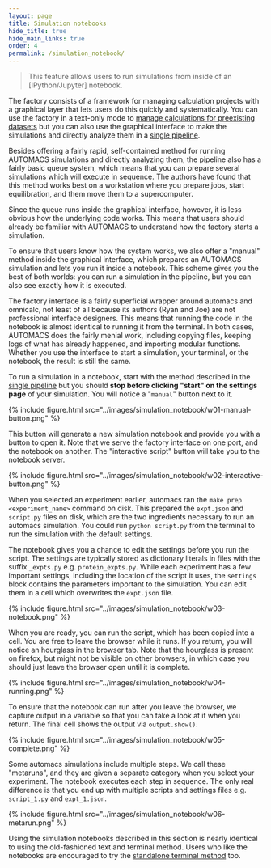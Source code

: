 ```yaml
---
layout: page
title: Simulation notebooks
hide_title: true
hide_main_links: true
order: 4
permalink: /simulation_notebook/
---
```


> This feature allows users to run simulations from inside of an [IPython/Jupyter] notebook.

The factory consists of a framework for managing calculation projects with a graphical layer that lets users do this quickly and systematically. You can use the factory in a text-only mode to [manage calculations for preexisting datasets](/#calculation) but you can also use the graphical interface to make the simulations and directly analyze them in a [single pipeline](/#pipeline). 

Besides offering a fairly rapid, self-contained method for running AUTOMACS simulations and directly analyzing them, the pipeline also has a fairly basic queue system, which means that you can prepare several simulations which will execute in sequence. The authors have found that this method works best on a workstation where you prepare jobs, start equilibration, and them move them to a supercomputer.

Since the queue runs inside the graphical interface, however, it is less obvious how the underlying code works. This means that users should already be familiar with AUTOMACS to understand how the factory starts a simulation. 

To ensure that users know how the system works, we also offer a "manual" method inside the graphical interface, which prepares an AUTOMACS simulation and lets you run it inside a notebook. This scheme gives you the best of both worlds: you can run a simulation in the pipeline, but you can also see exactly how it is executed. 

The factory interface is a fairly superficial wrapper around automacs and omnicalc, not least of all because its authors (Ryan and Joe) are not professional interface designers. This means that running the code in the notebook is almost identical to running it from the terminal. In both cases, AUTOMACS does the fairly menial work, including copying files, keeping logs of what has already happened, and importing modular functions. Whether you use the interface to start a simulation, your terminal, or the notebook, the result is still the same. 

To run a simulation in a notebook, start with the method described in the [single pipeline](/#pipeline) but you should **stop before clicking "start" on the settings page** of your simulation. You will notice a "`manual`" button next to it.

{% include figure.html src="../images/simulation_notebook/w01-manual-button.png" %}

This button will generate a new simulation notebook and provide you with a button to open it. Note that we serve the factory interface on one port, and the notebook on another. The "interactive script" button will take you to the notebook server.

{% include figure.html src="../images/simulation_notebook/w02-interactive-button.png" %}

When you selected an experiment earlier, automacs ran the `make prep <experiment_name>` command on disk. This prepared the `expt.json` and `script.py` files on disk, which are the two ingredients necessary to run an automacs simulation. You could run `python script.py` from the terminal to run the simulation with the default settings.

The notebook gives you a chance to edit the settings before you run the script. The settings are typically stored as dictionary literals in files with the suffix `_expts.py` e.g. `protein_expts.py`. While each experiment has a few important settings, including the location of the script it uses, the `settings` block contains the parameters important to the simulation. You can edit them in a cell which overwrites the `expt.json` file. 

{% include figure.html src="../images/simulation_notebook/w03-notebook.png" %}

When you are ready, you can run the script, which has been copied into a cell. You are free to leave the browser while it runs. If you return, you will notice an hourglass in the browser tab. Note that the hourglass is present on firefox, but might not be visible on other browsers, in which case you should just leave the browser open until it is complete.

{% include figure.html src="../images/simulation_notebook/w04-running.png" %}

To ensure that the notebook can run after you leave the browser, we capture output in a variable so that you can take a look at it when you return. The final cell shows the output via `output.show()`.

{% include figure.html src="../images/simulation_notebook/w05-complete.png" %}

Some automacs simulations include multiple steps. We call these "metaruns", and they are given a separate category when you select your experiment. The notebook executes each step in sequence. The only real difference is that you end up with multiple scripts and settings files e.g. `script_1.py` and `expt_1.json`. 

{% include figure.html src="../images/simulation_notebook/w06-metarun.png" %}

Using the simulation notebooks described in this section is nearly identical to using the old-fashioned text and terminal method. Users who like the notebooks are encouraged to try the [standalone terminal method](/#automacs) too.